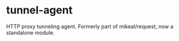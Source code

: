 tunnel-agent
============

HTTP proxy tunneling agent. Formerly part of mikeal/request, now a standalone module.

